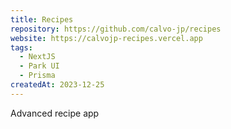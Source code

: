 ```yaml
---
title: Recipes
repository: https://github.com/calvo-jp/recipes
website: https://calvojp-recipes.vercel.app
tags:
  - NextJS
  - Park UI
  - Prisma
createdAt: 2023-12-25
---
```


Advanced recipe app
